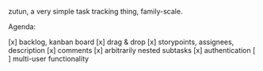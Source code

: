 zutun, a very simple task tracking thing, family-scale.

Agenda:

[x] backlog, kanban board
[x] drag & drop
[x] storypoints, assignees, description
[x] comments
[x] arbitrarily nested subtasks
[x] authentication
[ ] multi-user functionality
